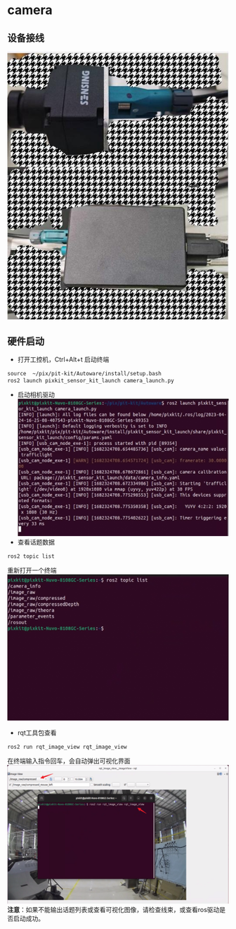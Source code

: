 # camera
## 设备接线
  ![avatar](./image/camera_picture/camera.jpg)
## 硬件启动
- 打开工控机，Ctrl+Alt+t 启动终端
```shell
source  ~/pix/pit-kit/Autoware/install/setup.bash 
ros2 launch pixkit_sensor_kit_launch camera_launch.py 
```
- 启动相机驱动
    ![avatar](./image/camera_picture/Snipaste_2023-04-24_16-25-22.png)
- 查看话题数据
```shell
ros2 topic list
```
重新打开一个终端
    ![avatar](./image/camera_picture/Snipaste_2023-04-24_16-26-17.png)
- rqt工具包查看
```shell
ros2 run rqt_image_view rqt_image_view
```
在终端输入指令回车，会自动弹出可视化界面
    ![avatar](./image/camera_picture/Snipaste_2023-04-24_16-28-52.png)
**注意**：如果不能输出话题列表或查看可视化图像，请检查线束，或查看ros驱动是否启动成功。